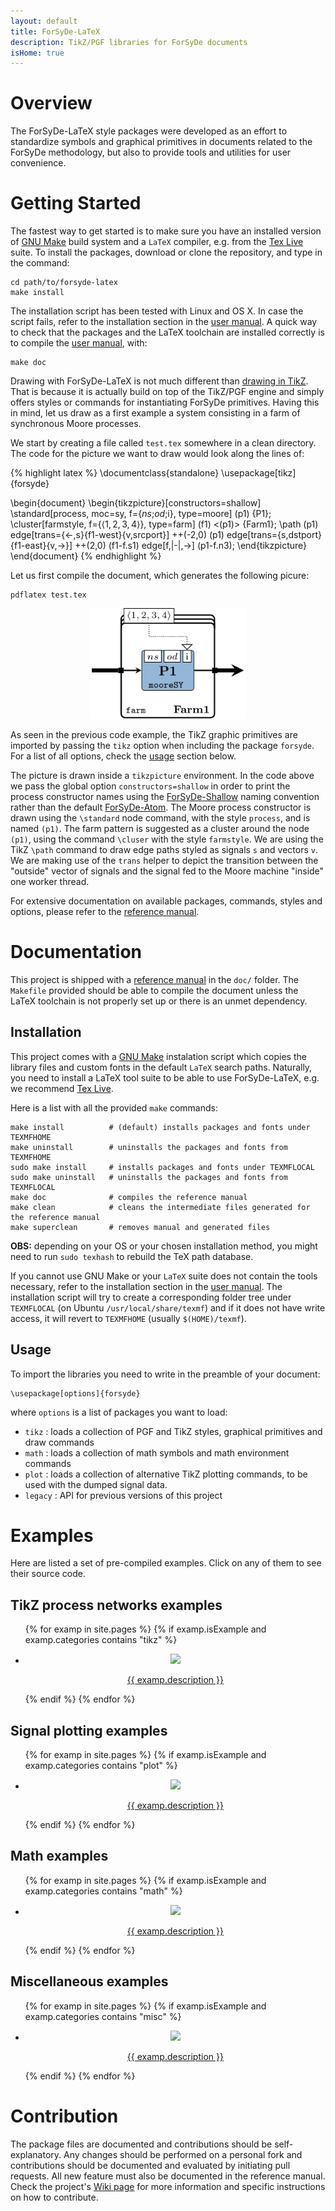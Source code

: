 ```yaml
---
layout: default
title: ForSyDe-LaTeX
description: TikZ/PGF libraries for ForSyDe documents
isHome: true
---
```


# Overview

The ForSyDe-LaTeX style packages were developed as an effort to standardize symbols and graphical primitives in documents related to the ForSyDe methodology, but also to provide tools and utilities for user convenience.

# Getting Started

The fastest way to get started is to make sure you have an installed version of [GNU Make](https://www.gnu.org/software/make/) build system and a `LaTeX` compiler, e.g. from the [Tex Live](https://www.tug.org/texlive/) suite. To install the packages, download or clone the repository, and type in the command:

```
cd path/to/forsyde-latex
make install
```

The installation script has been tested with Linux and OS X. In case the script fails, refer to the installation section in the [user manual](assets/pdf/refman.pdf). A quick way to check that the packages and the LaTeX toolchain are installed correctly is to compile the [user manual](assets/pdf/refman.pdf), with:

```
make doc
```

Drawing with ForSyDe-LaTeX is not much different than [drawing in TikZ](https://en.wikibooks.org/wiki/LaTeX/PGF/TikZ). That is because it is actually build on top of the TikZ/PGF engine and simply offers styles or commands for instantiating ForSyDe primitives. Having this in mind, let us draw as a first example a system consisting in a farm of synchronous Moore processes.

We start by creating a file called `test.tex` somewhere in a clean directory. The code for the picture we want to draw would look along the lines of:

{% highlight latex %}
\documentclass{standalone}
\usepackage[tikz]{forsyde}

\begin{document}
\begin{tikzpicture}[constructors=shallow]
\standard[process, moc=sy, f={$ns$;$od$;i}, type=moore] (p1) {P1};
\cluster[farmstyle, f={$\langle 1,2,3,4 \rangle$}, type=farm] (f1) <(p1)> {Farm1};
\path (p1) edge[trans={<-,s}{f1-west}{v,srcport}] ++(-2,0)
      (p1) edge[trans={s,dstport}{f1-east}{v,->}] ++(2,0)
      (f1-f.s1) edge[f,|-|,->] (p1-f.n3);
\end{tikzpicture}
\end{document}
{% endhighlight %}

Let us first compile the document, which generates the following picure:

```
pdflatex test.tex
```

<p align="center">
<img width="250" src="assets/svg/test.svg">
</p>

As seen in the previous code example, the TikZ graphic primitives are imported by passing the `tikz` option when including the package `forsyde`. For a list of all options, check the [usage](#usage) section below.

The picture is drawn inside a `tikzpicture` environment. In the code above we pass the global option `constructors=shallow` in order to print the process constructor names using the [ForSyDe-Shallow](https://github.com/forsyde/forsyde-shallow) naming convention rather than the default [ForSyDe-Atom](https://github.com/forsyde/forsyde-atom). The Moore process constructor is drawn using the `\standard` node command, with the style `process`, and is named `(p1)`. The farm pattern is suggested as a cluster around the node `(p1)`, using the command `\cluser` with the style `farmstyle`. We are using the TikZ `\path` command to draw edge paths styled as signals `s` and vectors `v`. We are making use of the `trans` helper to depict the transition between the "outside" vector of signals and the signal fed to the Moore machine "inside" one worker thread.

For extensive documentation on available packages, commands, styles and options, please refer to the [reference manual](assets/pdf/refman.pdf).

# Documentation

This project is shipped with a [reference manual](assets/pdf/refman.pdf) in the `doc/` folder. The `Makefile` provided should be able to compile the document unless the LaTeX toolchain is not properly set up or there is an unmet dependency.

## Installation

This project comes with a [GNU Make](https://www.gnu.org/software/make/) instalation script which copies the library files and custom fonts in the default `LaTeX` search paths. Naturally, you need to install a LaTeX tool suite to be able to use ForSyDe-LaTeX, e.g. we recommend [Tex Live](https://www.tug.org/texlive/).

Here is a list with all the provided `make` commands:

```
make install          # (default) installs packages and fonts under TEXMFHOME
make uninstall        # uninstalls the packages and fonts from TEXMFHOME
sudo make install     # installs packages and fonts under TEXMFLOCAL
sudo make uninstall   # uninstalls the packages and fonts from TEXMFLOCAL
make doc              # compiles the reference manual
make clean            # cleans the intermediate files generated for the reference manual
make superclean       # removes manual and generated files
```

**OBS:** depending on your OS or your chosen installation method, you might need to run `sudo texhash` to rebuild the TeX path database.

If you cannot use GNU Make or your `LaTeX` suite does not contain the tools necessary, refer to the installation section in the [user manual](https://forsyde.github.io/forsyde-latex/assets/pdf/refman.pdf). The installation script will try to create a corresponding folder tree under `TEXMFLOCAL` (on Ubuntu `/usr/local/share/texmf`) and if it does not have write access, it will revert to `TEXMFHOME` (usually `$(HOME)/texmf`).

## Usage

To import the libraries you need to write in the preamble of your document:

```
\usepackage[options]{forsyde}
```

where `options` is a list of packages you want to load:

 * `tikz` : loads a collection of PGF and TikZ styles, graphical primitives and draw commands
 * `math` : loads a collection of math symbols and math environment commands
 * `plot` : loads a collection of alternative TikZ plotting commands, to be used with the dumped signal data.
 * `legacy` : API for previous versions of this project


# Examples

Here are listed a set of pre-compiled examples. Click on any of them to see their source code.

## TikZ process networks examples

<ul class="examples">
{% for examp in site.pages %}
{% if examp.isExample and examp.categories contains "tikz" %}
 <li>
	<a href="examples/{{examp.raw}}.html">
		<p align="center">
		<img class="examples" src="assets/svg/{{examp.raw}}.svg">
		</p>
		<p align="center">{{ examp.description }}</p>
	</a>
</li>
{% endif %}
{% endfor %}
</ul>

## Signal plotting examples


<ul class="examples">
{% for examp in site.pages %}
{% if examp.isExample and examp.categories contains "plot" %}
 <li>
	<a href="examples/{{examp.raw}}.html">
		<p align="center">
		<img class="examples" src="assets/svg/{{examp.raw}}.svg">
		</p>
		<p align="center">{{ examp.description }}</p>
	</a>
</li>
{% endif %}
{% endfor %}
</ul>

## Math examples

<ul class="examples">
{% for examp in site.pages %}
{% if examp.isExample and examp.categories contains "math" %}
 <li>
	<a href="examples/{{examp.raw}}.html">
		<p align="center">
		<img class="examples" src="assets/svg/{{examp.raw}}.svg">
		</p>
		<p align="center">{{ examp.description }}</p>
	</a>
</li>
{% endif %}
{% endfor %}
</ul>

## Miscellaneous examples


<ul class="examples">
{% for examp in site.pages %}
{% if examp.isExample and examp.categories contains "misc" %}
 <li>
	<a href="examples/{{examp.raw}}.html">
		<p align="center">
		<img class="examples" src="assets/svg/{{examp.raw}}.svg">
		</p>
		<p align="center">{{ examp.description }}</p>
	</a>
</li>
{% endif %}
{% endfor %}
</ul>

# Contribution

The package files are documented and contributions should be self-explanatory. Any changes should be performed on a personal fork and contributions should be documented and evaluated by initiating pull requests. All new feature must also be documented in the reference manual. Check the project's [Wiki page](https://github.com/forsyde/forsyde-shallow/wiki) for more information and specific instructions on how to contribute.
